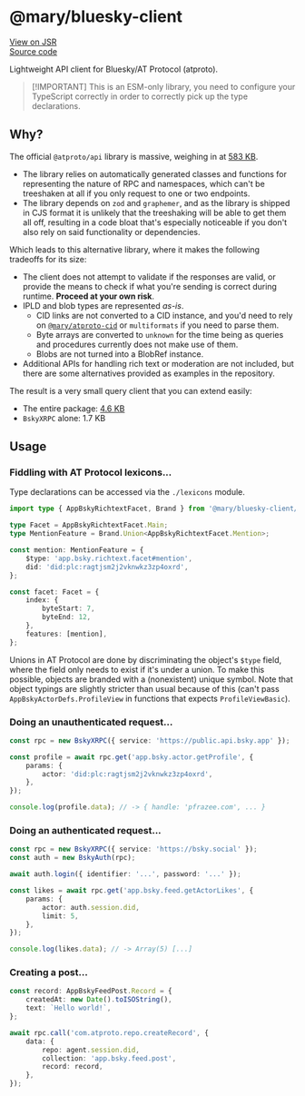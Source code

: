 # @mary/bluesky-client

[View on JSR](https://jsr.io/@mary/bluesky-client)\
[Source code](https://codeberg.org/mary-ext/pkg-bluesky-client)

Lightweight API client for Bluesky/AT Protocol (atproto).

> [!IMPORTANT] This is an ESM-only library, you need to configure your TypeScript correctly in order to
> correctly pick up the type declarations.

## Why?

The official `@atproto/api` library is massive, weighing in at [583 KB](https://pkg-size.dev/@atproto/api).

- The library relies on automatically generated classes and functions for representing the nature of RPC and
  namespaces, which can't be treeshaken at all if you only request to one or two endpoints.
- The library depends on `zod` and `graphemer`, and as the library is shipped in CJS format it is unlikely
  that the treeshaking will be able to get them all off, resulting in a code bloat that's especially
  noticeable if you don't also rely on said functionality or dependencies.

Which leads to this alternative library, where it makes the following tradeoffs for its size:

- The client does not attempt to validate if the responses are valid, or provide the means to check if what
  you're sending is correct during runtime. **Proceed at your own risk**.
- IPLD and blob types are represented _as-is_.
  - CID links are not converted to a CID instance, and you'd need to rely on
    [`@mary/atproto-cid`](https://jsr.io/@mary/atproto-cid) or `multiformats` if you need to parse them.
  - Byte arrays are converted to `unknown` for the time being as queries and procedures currently does not
    make use of them.
  - Blobs are not turned into a BlobRef instance.
- Additional APIs for handling rich text or moderation are not included, but there are some alternatives
  provided as examples in the repository.

The result is a very small query client that you can extend easily:

- The entire package: [4.6 KB](https://pkg-size.dev/@externdefs%2Fbluesky-client)
- `BskyXRPC` alone: 1.7 KB

## Usage

### Fiddling with AT Protocol lexicons...

Type declarations can be accessed via the `./lexicons` module.

```ts
import type { AppBskyRichtextFacet, Brand } from '@mary/bluesky-client/lexicons';

type Facet = AppBskyRichtextFacet.Main;
type MentionFeature = Brand.Union<AppBskyRichtextFacet.Mention>;

const mention: MentionFeature = {
	$type: 'app.bsky.richtext.facet#mention',
	did: 'did:plc:ragtjsm2j2vknwkz3zp4oxrd',
};

const facet: Facet = {
	index: {
		byteStart: 7,
		byteEnd: 12,
	},
	features: [mention],
};
```

Unions in AT Protocol are done by discriminating the object's `$type` field, where the field only needs to
exist if it's under a union. To make this possible, objects are branded with a (nonexistent) unique symbol.
Note that object typings are slightly stricter than usual because of this (can't pass
`AppBskyActorDefs.ProfileView` in functions that expects `ProfileViewBasic`).

### Doing an unauthenticated request...

```ts
const rpc = new BskyXRPC({ service: 'https://public.api.bsky.app' });

const profile = await rpc.get('app.bsky.actor.getProfile', {
	params: {
		actor: 'did:plc:ragtjsm2j2vknwkz3zp4oxrd',
	},
});

console.log(profile.data); // -> { handle: 'pfrazee.com', ... }
```

### Doing an authenticated request...

```ts
const rpc = new BskyXRPC({ service: 'https://bsky.social' });
const auth = new BskyAuth(rpc);

await auth.login({ identifier: '...', password: '...' });

const likes = await rpc.get('app.bsky.feed.getActorLikes', {
	params: {
		actor: auth.session.did,
		limit: 5,
	},
});

console.log(likes.data); // -> Array(5) [...]
```

### Creating a post...

```ts
const record: AppBskyFeedPost.Record = {
	createdAt: new Date().toISOString(),
	text: `Hello world!`,
};

await rpc.call('com.atproto.repo.createRecord', {
	data: {
		repo: agent.session.did,
		collection: 'app.bsky.feed.post',
		record: record,
	},
});
```
